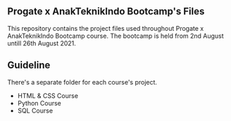 ## Progate x AnakTeknikIndo Bootcamp's Files

This repository contains the project files used throughout Progate x AnakTeknikIndo Bootcamp course. The bootcamp is held from 2nd August untill 26th August 2021.

## Guideline

There's a separate folder for each course's project.

* HTML & CSS Course
* Python Course
* SQL Course